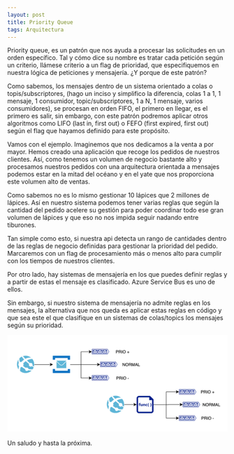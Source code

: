```yaml
---
layout: post
title: Priority Queue
tags: Arquitectura
---
```


Priority queue, es un patrón que nos ayuda a procesar las solicitudes en un orden específico. Tal y cómo dice su nombre es tratar cada petición según un criterio, llámese criterio a un flag de prioridad, que especifiquemos en nuestra lógica de peticiones y mensajería. ¿Y porque de este patrón?

Como sabemos, los mensajes dentro de un sistema orientado a colas o topis/subscriptores, (hago un inciso y simplifico la diferencia, colas 1 a 1, 1 mensaje, 1 consumidor, topic/subscriptores, 1 a N, 1 mensaje, varios consumidores), se procesan en orden FIFO, el primero en llegar, es el primero es salir, sin embargo, con este patrón podremos aplicar otros algoritmos como LIFO (last in, first out) o FEFO (first expired, first out) según el flag que hayamos definido para este propósito.

Vamos con el ejemplo. Imaginemos que nos dedicamos a la venta a por mayor. Hemos creado una aplicación que recoge los pedidos de nuestros clientes. Así, como tenemos un volumen de negocio bastante alto y procesamos nuestros pedidos con una arquitectura orientada a mensajes podemos estar en la mitad del océano y en el yate que nos proporciona este volumen alto de ventas. 

Como sabemos no es lo mismo gestionar 10 lápices que 2 millones de lápices. Así en nuestro sistema podemos tener varias reglas que según la cantidad del pedido acelere su gestión para poder coordinar todo ese gran volumen de lápices y que eso no nos impida seguir nadando entre tiburones.

Tan simple como esto, si nuestra api detecta un rango de cantidades dentro de las reglas de negocio definidas para gestionar la prioridad del pedido. Marcaremos con un flag de procesamiento más o menos alto para cumplir con los tiempos de nuestros clientes.

Por otro lado, hay sistemas de mensajería en los que puedes definir reglas y a partir de estas el mensaje es clasificado. Azure Service Bus es uno de ellos.

Sin embargo, si nuestro sistema de mensajería no admite reglas en los mensajes, la alternativa que nos queda es aplicar estas reglas en código y que sea este el que clasifique en un sistemas de colas/topics los mensajes según su prioridad.

 
![Priority Queue](/img/cloudpatterns/priority-queue.png "Priority Queue")


Un saludo y hasta la próxima.

